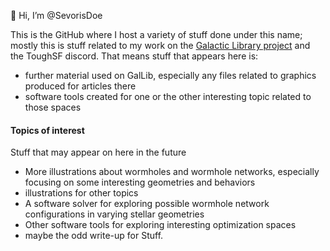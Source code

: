👋 Hi, I’m @SevorisDoe

This is the GitHub where I host a variety of stuff done under this name; mostly this is stuff related to my work on the [Galactic Library project](https://www.galacticlibrary.net/wiki/Main_Page)
and the ToughSF discord. That means stuff that appears here is: 
- further material used on GalLib, especially any files related to graphics produced for articles there 
- software tools created for one or the other interesting topic related to those spaces 

#### Topics of interest
Stuff that may appear on here in the future 
- More illustrations about wormholes and wormhole networks, especially focusing on some interesting geometries and behaviors  
- illustrations for other topics 
- A software solver for exploring possible wormhole network configurations in varying stellar geometries 
- Other software tools for exploring interesting optimization spaces 
- maybe the odd write-up for Stuff. 


